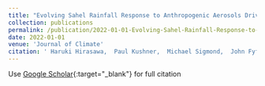 ```yaml
---
title: "Evolving Sahel Rainfall Response to Anthropogenic Aerosols Driven by Shifting Regional Oceanic and Emission Influences"
collection: publications
permalink: /publication/2022-01-01-Evolving-Sahel-Rainfall-Response-to-Anthropogenic-Aerosols-Driven-by-Shifting-Regional-Oceanic-and-Emission-Influences
date: 2022-01-01
venue: 'Journal of Climate'
citation: ' Haruki Hirasawa,  Paul Kushner,  Michael Sigmond,  John Fyfe,  Clara Deser, &quot;Evolving Sahel Rainfall Response to Anthropogenic Aerosols Driven by Shifting Regional Oceanic and Emission Influences.&quot; Journal of Climate, 2022.'
---
```

Use [Google Scholar](https://scholar.google.com/scholar?q=Evolving+Sahel+Rainfall+Response+to+Anthropogenic+Aerosols+Driven+by+Shifting+Regional+Oceanic+and+Emission+Influences){:target="_blank"} for full citation